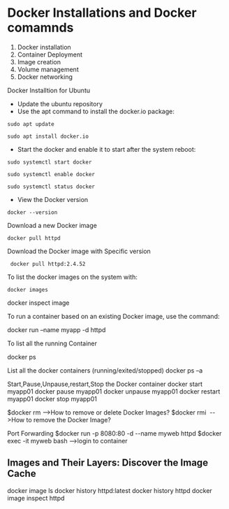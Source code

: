 # Docker Installations and Docker comamnds 
1)  Docker installation 
2)  Container Deployment 
3)  Image creation 
4)  Volume management
5)  Docker networking 

Docker Installtion for Ubuntu 
- Update the ubuntu repository 
- Use the apt command to install the docker.io package:
```
sudo apt update
```
```
sudo apt install docker.io
```
- Start the docker and enable it to start after the system reboot:
```
sudo systemctl start docker
```
```
sudo systemctl enable docker
```
```
sudo systemctl status docker
```
- View the Docker version 
```
docker --version
```
Download a new Docker image
```
docker pull httpd 
```
Download the Docker image with Specific version 
``` 
 docker pull httpd:2.4.52
 ```
 To list the docker images on the system with:
```
docker images
```



docker inspect image <image name>

To run a container based on an existing Docker image, use the command:

docker run –name myapp -d httpd

To list all the running Container 

docker ps

List all the docker containers (running/exited/stopped) 
docker ps –a

Start,Pause,Unpause,restart,Stop the Docker container
docker start myapp01 
docker pause myapp01
docker unpause myapp01
docker restart myapp01 
docker stop myapp01 

$docker rm <CONTAINER ID> -->How to remove or delete Docker Images?
$docker rmi <Image name>  -->How to remove the Docker Image?


Port Forwarding
$docker run -p 8080:80 -d --name myweb httpd 
$docker exec -it myweb bash -->login to container


## Images and Their Layers: Discover the Image Cache

docker image ls
docker history httpd:latest
docker history httpd
docker image inspect httpd

